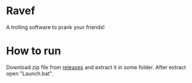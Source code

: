 # Ravef
A trolling software to prank your friends!

# How to run

Download zip file from [releases](https://github.com/TheDarknessToma/Ravef/releases) and extract it in some folder. After extract open "Launch.bat".
